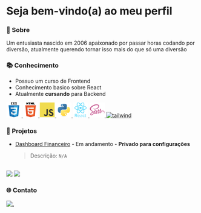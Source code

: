 # Seja bem-vindo(a) ao meu perfil	

<!--![image](https://hits.seeyoufarm.com/api/count/incr/badge.svg?url=https%3A%2F%2Fgithub.com%2F{gaab0418}1212%2Fhit-counter)-->


### 🎐 Sobre

  Um entusiasta nascido em 2006 apaixonado por passar horas codando por diversão, atualmente querendo tornar isso mais do que só uma diversão


### 📚 Conhecimento

* Possuo um curso de Frontend <br>
* Conhecimento basico sobre React <br>
* Atualmente **cursando** para Backend <br>

<p align="left"> <a href="https://www.w3schools.com/css/" target="_blank" rel="noreferrer"> <img src="https://raw.githubusercontent.com/devicons/devicon/master/icons/css3/css3-original-wordmark.svg" alt="css3" width="40" height="40"/> </a> <a href="https://www.w3.org/html/" target="_blank" rel="noreferrer"> <img src="https://raw.githubusercontent.com/devicons/devicon/master/icons/html5/html5-original-wordmark.svg" alt="html5" width="40" height="40"/> </a> <a href="https://developer.mozilla.org/en-US/docs/Web/JavaScript" target="_blank" rel="noreferrer"> <img src="https://raw.githubusercontent.com/devicons/devicon/master/icons/javascript/javascript-original.svg" alt="javascript" width="40" height="40"/> </a> <a href="https://www.python.org" target="_blank" rel="noreferrer"> <img src="https://raw.githubusercontent.com/devicons/devicon/master/icons/python/python-original.svg" alt="python" width="40" height="40"/> </a> <a href="https://reactjs.org/" target="_blank" rel="noreferrer"> <img src="https://raw.githubusercontent.com/devicons/devicon/master/icons/react/react-original-wordmark.svg" alt="react" width="40" height="40"/> </a> <a href="https://sass-lang.com" target="_blank" rel="noreferrer"> <img src="https://raw.githubusercontent.com/devicons/devicon/master/icons/sass/sass-original.svg" alt="sass" width="40" height="40"/> </a> <a href="https://tailwindcss.com/" target="_blank" rel="noreferrer"> <img src="https://www.vectorlogo.zone/logos/tailwindcss/tailwindcss-icon.svg" alt="tailwind" width="40" height="40"/> </a> </p>


### 📂 Projetos

* [Dashboard Financeiro](https://github.com/gaab0418/Financeiro) - Em andamento - __Privado para configurações__
  > Descrição: `N/A`

<!--### ✨ Metas-->

<br>

<img src="https://github-readme-stats.vercel.app/api/top-langs/?username=gaab0418&theme=dracula">
<img src="https://github-profile-summary-cards.vercel.app/api/cards/profile-details?username=gaab0418&theme=dracula">

<br>

### 🌐 Contato
<p align="left">
<a href="https://discord.com/users/477968592994828290" target="blank"><img align="center" src="https://raw.githubusercontent.com/rahuldkjain/github-profile-readme-generator/master/src/images/icons/Social/discord.svg" alt="." height="30" width="40" /></a>
</p>
